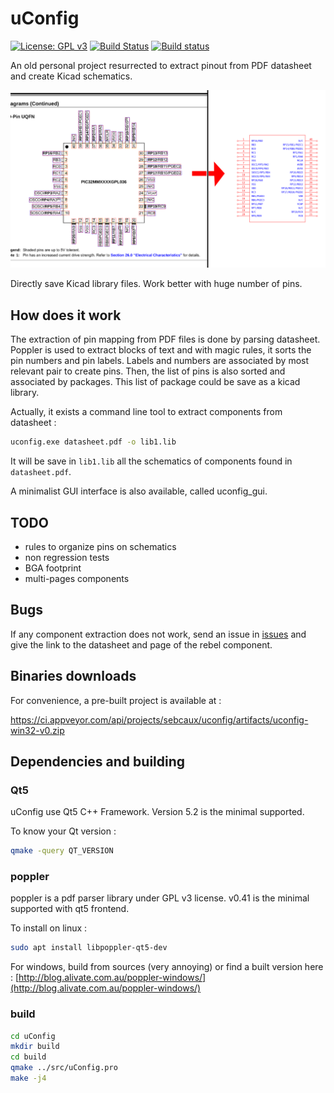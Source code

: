 # uConfig

[![License: GPL v3](https://img.shields.io/badge/License-GPL%20v3-blue.svg)](http://www.gnu.org/licenses/gpl-3.0)
[![Build Status](https://travis-ci.org/Robotips/uConfig.svg?branch=master)](https://travis-ci.org/Robotips/uConfig)
[![Build status](https://ci.appveyor.com/api/projects/status/6nh5atkhvi9w3dfy?svg=true)](https://ci.appveyor.com/project/sebcaux/uconfig)

An old personal project resurrected to extract pinout from PDF datasheet and create Kicad schematics.

![Screenshot](uConfig.png)

Directly save Kicad library files. Work better with huge number of pins.

## How does it work

The extraction of pin mapping from PDF files is done by parsing datasheet. Poppler is used to extract blocks of text and with magic rules,
it sorts the pin numbers and pin labels. Labels and numbers are associated by most relevant pair to create pins. Then, the list of pins is
also sorted and associated by packages. This list of package could be save as a kicad library.

Actually, it exists a command line tool to extract components from datasheet :

```bash
uconfig.exe datasheet.pdf -o lib1.lib
```

It will be save in `lib1.lib` all the schematics of components found in `datasheet.pdf`.

A minimalist GUI interface is also available, called uconfig_gui.

## TODO

- rules to organize pins on schematics
- non regression tests
- BGA footprint
- multi-pages components

## Bugs

If any component extraction does not work, send an issue in [issues](https://github.com/Robotips/uConfig/issues)
and give the link to the datasheet and page of the rebel component.

## Binaries downloads

For convenience, a pre-built project is available at :

https://ci.appveyor.com/api/projects/sebcaux/uconfig/artifacts/uconfig-win32-v0.zip

## Dependencies and building
### Qt5

uConfig use Qt5 C++ Framework. Version 5.2 is the minimal supported.

To know your Qt version :

```bash
qmake -query QT_VERSION
```

### poppler

poppler is a pdf parser library under GPL v3 license. v0.41 is the minimal supported with qt5 frontend.

To install on linux :

```bash
sudo apt install libpoppler-qt5-dev
```

For windows, build from sources (very annoying) or find a built version here :
[http://blog.alivate.com.au/poppler-windows/](http://blog.alivate.com.au/poppler-windows/)

### build

```bash
cd uConfig
mkdir build
cd build
qmake ../src/uConfig.pro
make -j4
```